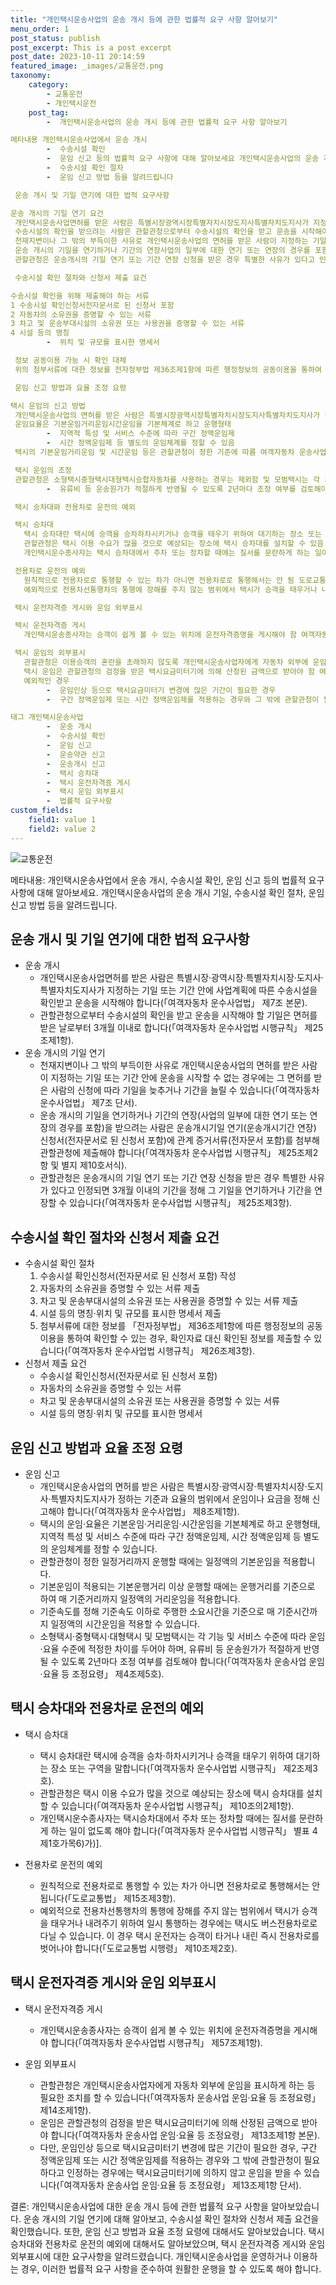 ```yaml
---
title: "개인택시운송사업의 운송 개시 등에 관한 법률적 요구 사항 알아보기"
menu_order: 1
post_status: publish
post_excerpt: This is a post excerpt
post_date: 2023-10-11 20:14:59
featured_image: _images/교통운전.png
taxonomy:
    category:
        - 교통운전
        - 개인택시운전
    post_tag:
        -  개인택시운송사업의 운송 개시 등에 관한 법률적 요구 사항 알아보기

메타내용 개인택시운송사업에서 운송 개시
        -  수송시설 확인
        -  운임 신고 등의 법률적 요구 사항에 대해 알아보세요 개인택시운송사업의 운송 개시 기일
        -  수송시설 확인 절차
        -  운임 신고 방법 등을 알려드립니다

 운송 개시 및 기일 연기에 대한 법적 요구사항

운송 개시의 기일 연기 요건
 개인택시운송사업면허를 받은 사람은 특별시장광역시장특별자치시장도지사특별자치도지사가 지정하는 기일 또는 기간 안에 사업계획에 따른 수송시설을 확인받고 운송을 시작해야 함 여객자동차 운수사업법 제7조 본문
 수송시설의 확인을 받으려는 사람은 관할관청으로부터 수송시설의 확인을 받고 운송을 시작해야 할 기일은 면허를 받은 날로부터 3개월 이내로 함 여객자동차 운수사업법 시행규칙 제25조제1항
 천재지변이나 그 밖의 부득이한 사유로 개인택시운송사업의 면허를 받은 사람이 지정하는 기일 또는 기간 안에 운송을 시작할 수 없는 경우에는 그 면허를 받은 사람의 신청에 따라 기일을 늦추거나 기간을 늘릴 수 있음 여객자동차 운수사업법 제7조 단서
 운송 개시의 기일을 연기하거나 기간의 연장사업의 일부에 대한 연기 또는 연장의 경우를 포함을 받으려는 사람은 운송개시기일 연기운송개시기간 연장 신청서전자문서로 된 신청서 포함에 관계 증거서류전자문서 포함를 첨부해 관할관청에 제출해야 함 여객자동차 운수사업법 시행규칙 제25조제2항 및 별지 제10호서식
 관할관청은 운송개시의 기일 연기 또는 기간 연장 신청을 받은 경우 특별한 사유가 있다고 인정되면 3개월 이내의 기간을 정해 그 기일을 연기하거나 기간을 연장할 수 있음 여객자동차 운수사업법 시행규칙 제25조제3항

 수송시설 확인 절차와 신청서 제출 요건

수송시설 확인을 위해 제출해야 하는 서류
1 수송시설 확인신청서전자문서로 된 신청서 포함
2 자동차의 소유권을 증명할 수 있는 서류
3 차고 및 운송부대시설의 소유권 또는 사용권을 증명할 수 있는 서류
4 시설 등의 명칭
        -  위치 및 규모를 표시한 명세서

 정보 공동이용 가능 시 확인 대체
 위의 첨부서류에 대한 정보를 전자정부법 제36조제1항에 따른 행정정보의 공동이용을 통하여 확인할 수 있는 경우에는 그 확인으로 첨부서류를 대신할 수 있음 여객자동차 운수사업법 시행규칙 제26조제3항

 운임 신고 방법과 요율 조정 요령

택시 운임의 신고 방법
 개인택시운송사업의 면허를 받은 사람은 특별시장광역시장특별자치시장도지사특별자치도지사가 정하는 기준과 요율의 범위에서 운임이나 요금을 정해 신고해야 함 여객자동차 운수사업법 제8조제1항
 운임요율은 기본운임거리운임시간운임을 기본체계로 하고 운행형태
        -  지역적 특성 및 서비스 수준에 따라 구간 정액운임제
        -  시간 정액운임제 등 별도의 운임체계를 정할 수 있음
 택시의 기본운임거리운임 및 시간운임 등은 관할관청이 정한 기준에 따름 여객자동차 운송사업 운임요율 등 조정요령 제12조

 택시 운임의 조정
 관할관청은 소형택시중형택시대형택시승합자동차를 사용하는 경우는 제외함 및 모범택시는 각 기능 및 서비스 수준에 따라 운임요율 수준에 적정한 차이를 두어야 하며
        -  유류비 등 운송원가가 적절하게 반영될 수 있도록 2년마다 조정 여부를 검토해야 함 여객자동차 운송사업 운임요율 등 조정요령 제4조제5호

 택시 승차대와 전용차로 운전의 예외

 택시 승차대
   택시 승차대란 택시에 승객을 승차하차시키거나 승객을 태우기 위하여 대기하는 장소 또는 구역을 말함 여객자동차 운수사업법 시행규칙 제2조제3호
   관할관청은 택시 이용 수요가 많을 것으로 예상되는 장소에 택시 승차대를 설치할 수 있음 여객자동차 운수사업법 시행규칙 제10조의2제1항
   개인택시운수종사자는 택시 승차대에서 주차 또는 정차할 때에는 질서를 문란하게 하는 일이 없도록 해야 함 여객자동차 운수사업법 시행규칙 별표 4제1호가목6가

 전용차로 운전의 예외
   원칙적으로 전용차로로 통행할 수 있는 차가 아니면 전용차로로 통행해서는 안 됨 도로교통법 제15조제3항
   예외적으로 전용차선통행차의 통행에 장해를 주지 않는 범위에서 택시가 승객을 태우거나 내려주기 위하여 일시적으로 전용차로를 통행할 수 있음 도로교통법 시행령 제10조제2호

 택시 운전자격증 게시와 운임 외부표시

 택시 운전자격증 게시
   개인택시운송종사자는 승객이 쉽게 볼 수 있는 위치에 운전자격증명을 게시해야 함 여객자동차 운수사업법 시행규칙 제57조제1항

 택시 운임의 외부표시
   관할관청은 이용승객의 혼란을 초래하지 않도록 개인택시운송사업자에게 자동차 외부에 운임을 표시하게 하는 등 필요한 조치를 할 수 있음 여객자동차 운송사업 운임요율 등 조정요령 제14조제1항
   택시 운임은 관할관청의 검정을 받은 택시요금미터기에 의해 산정된 금액으로 받아야 함 여객자동차 운송사업 운임요율 등 조정요령 제13조제1항 본문
   예외적인 경우
        -  운임인상 등으로 택시요금미터기 변경에 많은 기간이 필요한 경우
        -  구간 정액운임제 또는 시간 정액운임제를 적용하는 경우와 그 밖에 관할관청이 필요하다고 인정하는 경우에는 택시요금미터기에 의하지 않고 운임을 받을 수 있음 여객자동차 운송사업 운임요율 등 조정요령 제13조제1항 단서

태그 개인택시운송사업
        -  운송 개시
        -  수송시설 확인
        -  운임 신고
        -  운송약관 신고
        -  운송개시 신고
        -  택시 승차대
        -  택시 운전자격증 게시
        -  택시 운임 외부표시
        -  법률적 요구사항
custom_fields:
    field1: value 1
    field2: value 2
---
```


![교통운전](/_images/교통운전.png)

메타내용: 개인택시운송사업에서 운송 개시, 수송시설 확인, 운임 신고 등의 법률적 요구 사항에 대해 알아보세요. 개인택시운송사업의 운송 개시 기일, 수송시설 확인 절차, 운임 신고 방법 등을 알려드립니다.

## 운송 개시 및 기일 연기에 대한 법적 요구사항

- 운송 개시
   - 개인택시운송사업면허를 받은 사람은 특별시장·광역시장·특별자치시장·도지사·특별자치도지사가 지정하는 기일 또는 기간 안에 사업계획에 따른 수송시설을 확인받고 운송을 시작해야 합니다(「여객자동차 운수사업법」 제7조 본문).
   - 관할관청으로부터 수송시설의 확인을 받고 운송을 시작해야 할 기일은 면허를 받은 날로부터 3개월 이내로 합니다(「여객자동차 운수사업법 시행규칙」 제25조제1항).
- 운송 개시의 기일 연기
   - 천재지변이나 그 밖의 부득이한 사유로 개인택시운송사업의 면허를 받은 사람이 지정하는 기일 또는 기간 안에 운송을 시작할 수 없는 경우에는 그 면허를 받은 사람의 신청에 따라 기일을 늦추거나 기간을 늘릴 수 있습니다(「여객자동차 운수사업법」 제7조 단서).
   - 운송 개시의 기일을 연기하거나 기간의 연장(사업의 일부에 대한 연기 또는 연장의 경우를 포함)을 받으려는 사람은 운송개시기일 연기(운송개시기간 연장) 신청서(전자문서로 된 신청서 포함)에 관계 증거서류(전자문서 포함)를 첨부해 관할관청에 제출해야 합니다(「여객자동차 운수사업법 시행규칙」 제25조제2항 및 별지 제10호서식).
   - 관할관청은 운송개시의 기일 연기 또는 기간 연장 신청을 받은 경우 특별한 사유가 있다고 인정되면 3개월 이내의 기간을 정해 그 기일을 연기하거나 기간을 연장할 수 있습니다(「여객자동차 운수사업법 시행규칙」 제25조제3항).

## 수송시설 확인 절차와 신청서 제출 요건

- 수송시설 확인 절차
   1. 수송시설 확인신청서(전자문서로 된 신청서 포함) 작성
   2. 자동차의 소유권을 증명할 수 있는 서류 제출
   3. 차고 및 운송부대시설의 소유권 또는 사용권을 증명할 수 있는 서류 제출
   4. 시설 등의 명칭·위치 및 규모를 표시한 명세서 제출
   5. 첨부서류에 대한 정보를 「전자정부법」 제36조제1항에 따른 행정정보의 공동이용을 통하여 확인할 수 있는 경우, 확인자료 대신 확인된 정보를 제출할 수 있습니다(「여객자동차 운수사업법 시행규칙」 제26조제3항).
- 신청서 제출 요건
   - 수송시설 확인신청서(전자문서로 된 신청서 포함)
   - 자동차의 소유권을 증명할 수 있는 서류
   - 차고 및 운송부대시설의 소유권 또는 사용권을 증명할 수 있는 서류
   - 시설 등의 명칭·위치 및 규모를 표시한 명세서

## 운임 신고 방법과 요율 조정 요령

- 운임 신고
   - 개인택시운송사업의 면허를 받은 사람은 특별시장·광역시장·특별자치시장·도지사·특별자치도지사가 정하는 기준과 요율의 범위에서 운임이나 요금을 정해 신고해야 합니다(「여객자동차 운수사업법」 제8조제1항).
   - 택시의 운임·요율은 기본운임·거리운임·시간운임을 기본체계로 하고 운행형태, 지역적 특성 및 서비스 수준에 따라 구간 정액운임제, 시간 정액운임제 등 별도의 운임체계를 정할 수 있습니다.
   - 관할관청이 정한 일정거리까지 운행할 때에는 일정액의 기본운임을 적용합니다.
   - 기본운임이 적용되는 기본운행거리 이상 운행할 때에는 운행거리를 기준으로 하여 매 기준거리까지 일정액의 거리운임을 적용합니다.
   - 기준속도를 정해 기준속도 이하로 주행한 소요시간을 기준으로 매 기준시간까지 일정액의 시간운임을 적용할 수 있습니다.
   - 소형택시·중형택시·대형택시 및 모범택시는 각 기능 및 서비스 수준에 따라 운임·요율 수준에 적정한 차이를 두어야 하며, 유류비 등 운송원가가 적절하게 반영될 수 있도록 2년마다 조정 여부를 검토해야 합니다(「여객자동차 운송사업 운임·요율 등 조정요령」 제4조제5호).

## 택시 승차대와 전용차로 운전의 예외

- 택시 승차대
   - 택시 승차대란 택시에 승객을 승차·하차시키거나 승객을 태우기 위하여 대기하는 장소 또는 구역을 말합니다(「여객자동차 운수사업법 시행규칙」 제2조제3호).
   - 관할관청은 택시 이용 수요가 많을 것으로 예상되는 장소에 택시 승차대를 설치할 수 있습니다(「여객자동차 운수사업법 시행규칙」 제10조의2제1항).
   - 개인택시운수종사자는 택시승차대에서 주차 또는 정차할 때에는 질서를 문란하게 하는 일이 없도록 해야 합니다(「여객자동차 운수사업법 시행규칙」 별표 4제1호가목6)가)].

- 전용차로 운전의 예외
   - 원칙적으로 전용차로로 통행할 수 있는 차가 아니면 전용차로로 통행해서는 안 됩니다(「도로교통법」 제15조제3항).
   - 예외적으로 전용차선통행차의 통행에 장해를 주지 않는 범위에서 택시가 승객을 태우거나 내려주기 위하여 일시 통행하는 경우에는 택시도 버스전용차로로 다닐 수 있습니다. 이 경우 택시 운전자는 승객이 타거나 내린 즉시 전용차로를 벗어나야 합니다(「도로교통법 시행령」 제10조제2호).

## 택시 운전자격증 게시와 운임 외부표시

- 택시 운전자격증 게시
   - 개인택시운송종사자는 승객이 쉽게 볼 수 있는 위치에 운전자격증명을 게시해야 합니다(「여객자동차 운수사업법 시행규칙」 제57조제1항).

- 운임 외부표시
   - 관할관청은 개인택시운송사업자에게 자동차 외부에 운임을 표시하게 하는 등 필요한 조치를 할 수 있습니다(「여객자동차 운송사업 운임·요율 등 조정요령」 제14조제1항).
   - 운임은 관할관청의 검정을 받은 택시요금미터기에 의해 산정된 금액으로 받아야 합니다(「여객자동차 운송사업 운임·요율 등 조정요령」 제13조제1항 본문).
   - 다만, 운임인상 등으로 택시요금미터기 변경에 많은 기간이 필요한 경우, 구간 정액운임제 또는 시간 정액운임제를 적용하는 경우와 그 밖에 관할관청이 필요하다고 인정하는 경우에는 택시요금미터기에 의하지 않고 운임을 받을 수 있습니다(「여객자동차 운송사업 운임·요율 등 조정요령」 제13조제1항 단서).

결론: 개인택시운송사업에 대한 운송 개시 등에 관한 법률적 요구 사항을 알아보았습니다. 운송 개시의 기일 연기에 대해 알아보고, 수송시설 확인 절차와 신청서 제출 요건을 확인했습니다. 또한, 운임 신고 방법과 요율 조정 요령에 대해서도 알아보았습니다. 택시 승차대와 전용차로 운전의 예외에 대해서도 알아보았으며, 택시 운전자격증 게시와 운임 외부표시에 대한 요구사항을 알려드렸습니다. 개인택시운송사업을 운영하거나 이용하는 경우, 이러한 법률적 요구 사항을 준수하여 원활한 운행을 할 수 있도록 해야 합니다.

